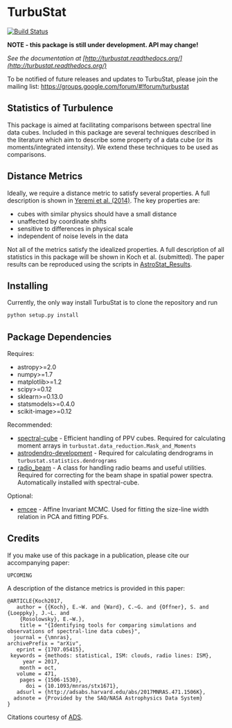 TurbuStat
=========

[![Build Status](https://travis-ci.org/Astroua/TurbuStat.svg?branch=master)](https://travis-ci.org/Astroua/TurbuStat)

**NOTE - this package is still under development. API may change!**

*See the documentation at [http://turbustat.readthedocs.org/](http://turbustat.readthedocs.org/)*

To be notified of future releases and updates to TurbuStat, please join the mailing list: https://groups.google.com/forum/#!forum/turbustat

Statistics of Turbulence
------------------------

This package is aimed at facilitating comparisons between spectral line data
cubes. Included in this package are several techniques described in the literature
which aim to describe some property of a data cube (or its moments/integrated intensity).
We extend these techniques to be used as comparisons.

Distance Metrics
----------------

Ideally, we require a distance metric to satisfy several properties. A full description
is shown in [Yeremi et al. (2014)](http://adsabs.harvard.edu/abs/2014ApJ...783...93Y).
The key properties are:
*   cubes with similar physics should have a small distance
*   unaffected by coordinate shifts
*   sensitive to differences in physical scale
*   independent of noise levels in the data

Not all of the metrics satisfy the idealized properties. A full description of all statistics in this package will be shown in Koch et al. (submitted). The paper results can be reproduced using the scripts in [AstroStat_Results](https://github.com/Astroua/AstroStat_Results).

Installing
----------

Currently, the only way install TurbuStat is to clone the repository and run
```python
python setup.py install
```

Package Dependencies
--------------------

Requires:

 *   astropy>=2.0
 *   numpy>=1.7
 *   matplotlib>=1.2
 *   scipy>=0.12
 *   sklearn>=0.13.0
 *   statsmodels>=0.4.0
 *   scikit-image>=0.12

Recommended:

 *   [spectral-cube](https://github.com/radio-astro-tools/spectral-cube) - Efficient handling of PPV cubes. Required for calculating moment arrays in `turbustat.data_reduction.Mask_and_Moments`
 *   [astrodendro-development](https://github.com/dendrograms/astrodendro) - Required for calculating dendrograms in `turbustat.statistics.dendrograms`
 *   [radio_beam](https://github.com/radio-astro-tools/radio_beam) - A class for handling radio beams and useful utilities. Required for correcting for the beam shape in spatial power spectra. Automatically installed with spectral-cube.

Optional:
 *   [emcee](http://dan.iel.fm/emcee/current/) - Affine Invariant MCMC. Used for fitting the size-line width relation in PCA and fitting PDFs.

Credits
-------

If you make use of this package in a publication, please cite our accompanying paper:

```
UPCOMING
```

A description of the distance metrics is provided in this paper:
```
@ARTICLE{Koch2017,
   author = {{Koch}, E.~W. and {Ward}, C.~G. and {Offner}, S. and {Loeppky}, J.~L. and 
	{Rosolowsky}, E.~W.},
    title = "{Identifying tools for comparing simulations and observations of spectral-line data cubes}",
  journal = {\mnras},
archivePrefix = "arXiv",
   eprint = {1707.05415},
 keywords = {methods: statistical, ISM: clouds, radio lines: ISM},
     year = 2017,
    month = oct,
   volume = 471,
    pages = {1506-1530},
      doi = {10.1093/mnras/stx1671},
   adsurl = {http://adsabs.harvard.edu/abs/2017MNRAS.471.1506K},
  adsnote = {Provided by the SAO/NASA Astrophysics Data System}
}
```
Citations courtesy of [ADS](https://ui.adsabs.harvard.edu/#).
